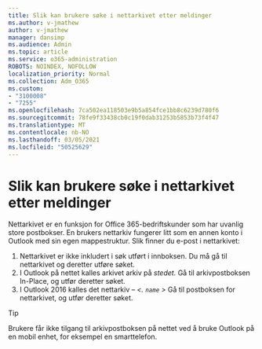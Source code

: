 ```yaml
---
title: Slik kan brukere søke i nettarkivet etter meldinger
ms.author: v-jmathew
author: v-jmathew
manager: dansimp
ms.audience: Admin
ms.topic: article
ms.service: o365-administration
ROBOTS: NOINDEX, NOFOLLOW
localization_priority: Normal
ms.collection: Adm_O365
ms.custom:
- "3100008"
- "7255"
ms.openlocfilehash: 7ca502ea118503e9b5a854fce1bb8c6239d780f6
ms.sourcegitcommit: 78fe9f33438cb0c19f0dab31253b5853b73f4f47
ms.translationtype: MT
ms.contentlocale: nb-NO
ms.lasthandoff: 03/05/2021
ms.locfileid: "50525629"
---
```

# <a name="how-users-can-search-their-online-archive-for-messages"></a>Slik kan brukere søke i nettarkivet etter meldinger

Nettarkivet er en funksjon for Office 365-bedriftskunder som har uvanlig store postbokser. En brukers nettarkiv fungerer litt som en annen konto i Outlook med sin egen mappestruktur. Slik finner du e-post i nettarkivet:

1. Nettarkivet er ikke inkludert i søk utført i innboksen. Du må gå til nettarkivet og deretter utføre søket.
2. I Outlook på nettet kalles arkivet arkiv på *stedet.* Gå til arkivpostboksen In-Place, og utfør deretter søket.
3. I Outlook 2016 kalles det nettarkiv *– <. `name` >* Gå til postboksen for nettarkivet, og utfør deretter søket.

> [!TIP]
> Brukere får ikke tilgang til arkivpostboksen på nettet ved å bruke Outlook på en mobil enhet, for eksempel en smarttelefon.
